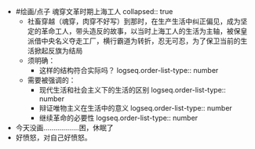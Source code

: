 - #绘画/点子 魂穿文革时期上海工人
  collapsed:: true
	- 社畜穿越（魂穿，肉穿不好写）到那时，在生产生活中纠正偏见，成为坚定的革命工人，带头造反的故事，以当时上海工人的生活为主轴，被保皇派借中央名义夺走工厂，横行霸道为转折，忍无可忍，为了保卫当前的生活掀起反旗为结局
	- 须明确：
		- 这样的结构符合实际吗？
		  logseq.order-list-type:: number
	- 需要被强调的：
		- 现代生活和社会主义下的生活的区别
		  logseq.order-list-type:: number
		- 辩证唯物主义在生活中的意义
		  logseq.order-list-type:: number
		- 继续革命的必要性
		  logseq.order-list-type:: number
- 今天没画………………困，休眠了
- 好愤怒，对自己好愤怒。